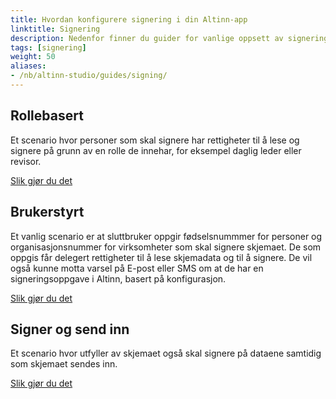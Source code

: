 ```yaml
---
title: Hvordan konfigurere signering i din Altinn-app 
linktitle: Signering
description: Nedenfor finner du guider for vanlige oppsett av signering som dekker ulike scenario.
tags: [signering]
weight: 50
aliases:
- /nb/altinn-studio/guides/signing/
---
```


## Rollebasert
Et scenario hvor personer som skal signere har rettigheter til å lese og signere på grunn av en rolle de innehar, for eksempel daglig leder eller revisor.

[Slik gjør du det](/nb/altinn-studio/guides/development/signing/role-based-signing)

## Brukerstyrt
Et vanlig scenario er at sluttbruker oppgir fødselsnummmer for personer og organisasjonsnummer for virksomheter som skal signere skjemaet.
De som oppgis får delegert rettigheter til å lese skjemadata og til å signere. De vil også kunne motta varsel på E-post eller SMS om at de har en signeringsoppgave i Altinn, basert på konfigurasjon.

[Slik gjør du det](/nb/altinn-studio/guides/development/signing/runtime-delegated-signing)

## Signer og send inn
Et scenario hvor utfyller av skjemaet også skal signere på dataene samtidig som skjemaet sendes inn.

[Slik gjør du det](/nb/altinn-studio/guides/development/signing/sign-and-submit)